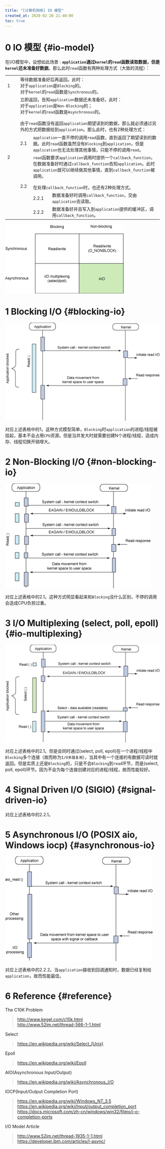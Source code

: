 ```yaml
---
title: "[计算机网络] IO 模型"
created_at: 2020-02-20 21:40:00
toc: true
---
```


# 0 IO 模型 {#io-model}

在I/O模型中，设想如此场景 : **`application`通过`kernel`的`read`函数读取数据，但是`kernel`还未准备好数据**。那么此时`read`函数有两种处理方式（大致的流程）：

<table>
  <tr>
    <td style="width:2em">1</td>
    <td colspan="3">
      等待数据准备好后再返回。此时：
      <br />
      对于<code>application</code>是<code>Blocking</code>的。
      <br />
      对于<code>kernel</code>的<code>read</code>函数是<code>Synchronous</code>的。
    </td>
  </tr>
  <tr>
    <td rowspan="5">2</td>
    <td colspan="3">
      立即返回，告知<code>application</code>数据还未准备好。此时：
      <br />
      对于<code>application</code>是<code>Non-Blocking</code>的；
      <br />
      对于<code>kernel</code>的<code>read</code>函数是<code>Asynchronous</code>的。
      <br />
      <br />
      由于<code>read</code>函数没有返回<code>application</code>期望读到的数据，那么就必须通过另外的方式把数据给到<code>application</code>。那么此时，也有2种处理方式：
    </td>
  </tr>
  <td style="width:2em">2.1</td>
  <td colspan="2">
    <code>application</code>一直不停的调用<code>read</code>函数，直到返回了期望读到的数据。此时<code>read</code>函数虽然没有<code>Blocking</code>到<code>application</code>，但是<code>application</code>也无法处理其他事情，只能不停的调用<code>read</code>。
  </td>
  </tr>
  </tr>
  <td rowspan="3">2.2</td>
  <td colspan="2">
    <code>read</code>函数要求<code>application</code>调用时提供一个<code>callback_function</code>，在数据准备好时通过<code>callback_function</code>告知<code>application</code>。此时<code>application</code>就可以继续做其他事情，直到<code>callback_function</code>被调用。
    <br />
    <br />
    在处理<code>callback_function</code>时，也还有2种处理方式。
  </td>
  </tr>
  </tr>
  <td>2.2.1</td>
  <td>
    数据准备好时调用<code>callback_function</code>，交由<code>application</code>去读取。
  </td>
  </tr>
  </tr>
  <td>2.2.2</td>
  <td>
    数据准备好并且写入到<code>application</code>提供的缓冲区，调用<code>callback_function</code>。
  </td>
  </tr>
</table>

![I/O Model](io-model.gif)

# 1 Blocking I/O {#blocking-io}

![Blocking I/O](blocking.gif)

对应上述表格中的1。这种方式模型简单，`Blocking`时`application`的进程/线程被挂起，基本不会占用`CPU`资源。但是当并发大时就需要创建N个进程/线程，造成内存、线程切换开销增大。

# 2 Non-Blocking I/O {#non-blocking-io}

![Non-Blocking I/O](non-blocking.gif)

对应上述表格中的2.1。这种方式明显看起来和`Blocking`没什么区别，不停的调用会造成CPU负担过重。

# 3 I/O Multiplexing (select, poll, epoll) {#io-multiplexing}

![I/O Multiplexing (select)](io-multiplexing-select.gif)

对应上述表格中的2.1。但是会同时通过(select, poll, epoll)在一个进程/线程中`Blocking`多个连接（故而称为`I/O多路复用`），当其中有一个连接的有数据可读时就返回。但是实质上还是`Blocking`的，只是不会`Blocking`到`read`环节，而是(select, poll, epoll)环节。因为不会为每个连接创建对应的进程/线程，故而性能较好。

# 4 Signal Driven I/O (SIGIO) {#signal-driven-io}
对应上述表格中的2.2.1。

# 5 Asynchronous I/O (POSIX aio, Windows iocp) {#asynchronous-io}

![Asynchronous Non-Blocking I/O (aio)](asynchronous-non-blocking-aio.gif)

对应上述表格中的2.2.2。当`application`接收到回调通知时，数据已经复制给`application`，故而性能最佳。

# 6 Reference {#reference}

The C10K Problem
> http://www.kegel.com/c10k.html  
> http://www.52im.net/thread-566-1-1.html

Select
> https://en.wikipedia.org/wiki/Select_(Unix)

Epoll
> https://en.wikipedia.org/wiki/Epoll

AIO(Asynchronous Input/Output)
> https://en.wikipedia.org/wiki/Asynchronous_I/O

IOCP(Input/Output Completion Port)
> https://en.wikipedia.org/wiki/Windows_NT_3.5  
> https://en.wikipedia.org/wiki/Input/output_completion_port  
> https://docs.microsoft.com/zh-cn/windows/win32/fileio/i-o-completion-ports

I/O Model Article
> http://www.52im.net/thread-1935-1-1.html  
> https://developer.ibm.com/articles/l-async/
